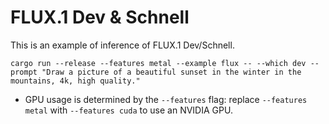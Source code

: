 # FLUX.1 Dev & Schnell

This is an example of inference of FLUX.1 Dev/Schnell.

```
cargo run --release --features metal --example flux -- --which dev --prompt "Draw a picture of a beautiful sunset in the winter in the mountains, 4k, high quality."
```

- GPU usage is determined by the `--features` flag: replace `--features metal` with `--features cuda` to use an NVIDIA GPU.